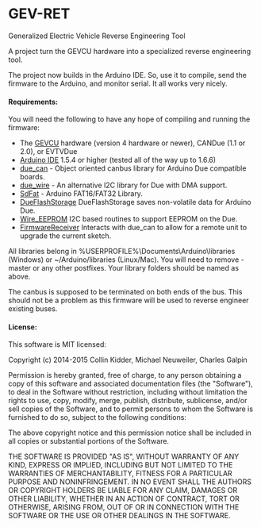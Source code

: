 GEV-RET
=======

Generalized Electric Vehicle Reverse Engineering Tool

A project turn the GEVCU hardware into a specialized reverse engineering tool.

The project now builds in the Arduino IDE. So, use it to compile, send the firmware to the Arduino, and monitor serial. It all works very nicely.

#### Requirements:

You will need the following to have any hope of compiling and running the firmware:

- The [GEVCU](http://store.evtv.me/proddetail.php?prod=gevcu&cat=28) hardware (version 4 hardware or newer), CANDue (1.1 or 2.0), or EVTVDue
- [Arduino IDE](https://www.arduino.cc/en/Main/Software) 1.5.4 or higher (tested all of the way up to 1.6.6)
- [due_can](https://github.com/collin80/due_can) - Object oriented canbus library for Arduino Due compatible boards.
- [due_wire](https://github.com/collin80/due_wire) - An alternative I2C library for Due with DMA support.
- [SdFat](https://github.com/collin80/SdFat) - Arduino FAT16/FAT32 Library.
- [DueFlashStorage](https://github.com/collin80/DueFlashStorage) DueFlashStorage saves non-volatile data for Arduino Due.
- [Wire_EEPROM](https://github.com/collin80/Wire_EEPROM) I2C based routines to support EEPROM on the Due.
- [FirmwareReceiver](https://github.com/collin80/FirmwareReceiver) Interacts with due_can to allow for a remote unit to upgrade the current sketch.

All libraries belong in %USERPROFILE%\Documents\Arduino\libraries (Windows) or ~/Arduino/libraries (Linux/Mac).
You will need to remove -master or any other postfixes. Your library folders should be named as above.

The canbus is supposed to be terminated on both ends of the bus. This should not be a problem as this firmware will be used to reverse engineer existing buses.

#### License:

This software is MIT licensed:

Copyright (c) 2014-2015 Collin Kidder, Michael Neuweiler, Charles Galpin

Permission is hereby granted, free of charge, to any person obtaining
a copy of this software and associated documentation files (the
"Software"), to deal in the Software without restriction, including
without limitation the rights to use, copy, modify, merge, publish,
distribute, sublicense, and/or sell copies of the Software, and to
permit persons to whom the Software is furnished to do so, subject to
the following conditions:

The above copyright notice and this permission notice shall be included
in all copies or substantial portions of the Software.

THE SOFTWARE IS PROVIDED "AS IS", WITHOUT WARRANTY OF ANY KIND,
EXPRESS OR IMPLIED, INCLUDING BUT NOT LIMITED TO THE WARRANTIES OF
MERCHANTABILITY, FITNESS FOR A PARTICULAR PURPOSE AND NONINFRINGEMENT.
IN NO EVENT SHALL THE AUTHORS OR COPYRIGHT HOLDERS BE LIABLE FOR ANY
CLAIM, DAMAGES OR OTHER LIABILITY, WHETHER IN AN ACTION OF CONTRACT,
TORT OR OTHERWISE, ARISING FROM, OUT OF OR IN CONNECTION WITH THE
SOFTWARE OR THE USE OR OTHER DEALINGS IN THE SOFTWARE.

